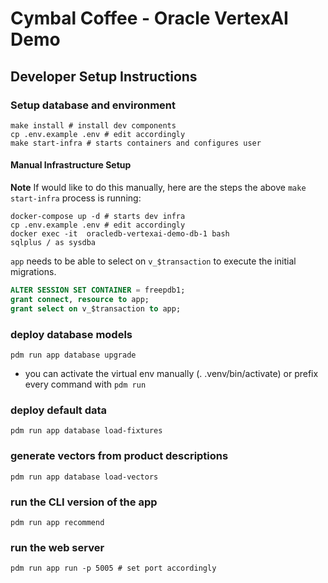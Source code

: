 # Cymbal Coffee - Oracle VertexAI Demo

## Developer Setup Instructions

### Setup database and environment

```shell
make install # install dev components
cp .env.example .env # edit accordingly
make start-infra # starts containers and configures user
```

#### Manual Infrastructure Setup

**Note** If would like to do this manually, here are the steps the above `make start-infra` process is running:

```shell
docker-compose up -d # starts dev infra
cp .env.example .env # edit accordingly
docker exec -it  oracledb-vertexai-demo-db-1 bash
sqlplus / as sysdba
```

`app` needs to be able to select on `v_$transaction` to execute the initial migrations.

```sql
ALTER SESSION SET CONTAINER = freepdb1;
grant connect, resource to app;
grant select on v_$transaction to app;
```

### deploy database models

```shell
pdm run app database upgrade
```

- you can activate the virtual env manually (. .venv/bin/activate) or prefix every command with `pdm run`

### deploy default data

```shell
pdm run app database load-fixtures
```

### generate vectors from product descriptions

```shell
pdm run app database load-vectors
```

### run the CLI version of the app

```shell
pdm run app recommend
```

### run the web server

```shell
pdm run app run -p 5005 # set port accordingly
```
